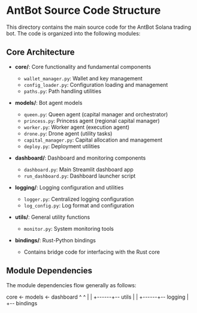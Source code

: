 # AntBot Source Code Structure

This directory contains the main source code for the AntBot Solana trading bot. The code is organized into the following modules:

## Core Architecture

- **core/**: Core functionality and fundamental components
  - `wallet_manager.py`: Wallet and key management
  - `config_loader.py`: Configuration loading and management
  - `paths.py`: Path handling utilities
  
- **models/**: Bot agent models
  - `queen.py`: Queen agent (capital manager and orchestrator)
  - `princess.py`: Princess agent (regional capital manager)
  - `worker.py`: Worker agent (execution agent)
  - `drone.py`: Drone agent (utility tasks)
  - `capital_manager.py`: Capital allocation and management
  - `deploy.py`: Deployment utilities

- **dashboard/**: Dashboard and monitoring components
  - `dashboard.py`: Main Streamlit dashboard app
  - `run_dashboard.py`: Dashboard launcher script

- **logging/**: Logging configuration and utilities
  - `logger.py`: Centralized logging configuration
  - `log_config.py`: Log format and configuration
  
- **utils/**: General utility functions
  - `monitor.py`: System monitoring tools
  
- **bindings/**: Rust-Python bindings
  - Contains bridge code for interfacing with the Rust core

## Module Dependencies

The module dependencies flow generally as follows:

core <- models <- dashboard
 ^      ^
 |      |
 +------+-- utils
 |      |
 +------+-- logging
        |
        +-- bindings 